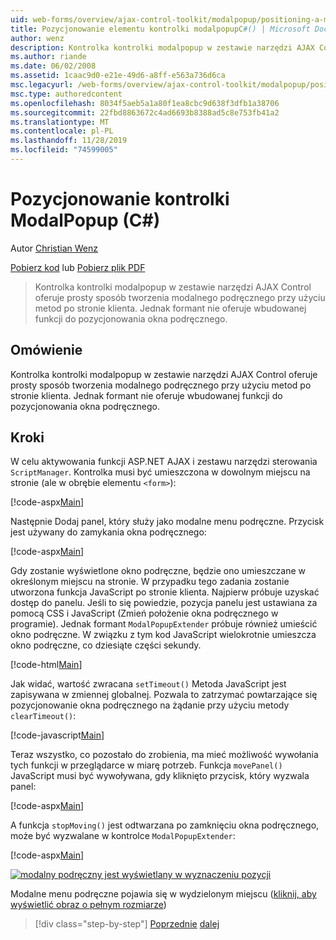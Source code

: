```yaml
---
uid: web-forms/overview/ajax-control-toolkit/modalpopup/positioning-a-modalpopup-cs
title: Pozycjonowanie elementu kontrolki modalpopupC#() | Microsoft Docs
author: wenz
description: Kontrolka kontrolki modalpopup w zestawie narzędzi AJAX Control oferuje prosty sposób tworzenia modalnego podręcznego przy użyciu metod po stronie klienta. Jednak formant nie oferuje...
ms.author: riande
ms.date: 06/02/2008
ms.assetid: 1caac9d0-e21e-49d6-a8ff-e563a736d6ca
msc.legacyurl: /web-forms/overview/ajax-control-toolkit/modalpopup/positioning-a-modalpopup-cs
msc.type: authoredcontent
ms.openlocfilehash: 8034f5aeb5a1a80f1ea8cbc9d638f3dfb1a38706
ms.sourcegitcommit: 22fbd8863672c4ad6693b8388ad5c8e753fb41a2
ms.translationtype: MT
ms.contentlocale: pl-PL
ms.lasthandoff: 11/28/2019
ms.locfileid: "74599005"
---
```

# <a name="positioning-a-modalpopup-c"></a>Pozycjonowanie kontrolki ModalPopup (C#)

Autor [Christian Wenz](https://github.com/wenz)

[Pobierz kod](https://download.microsoft.com/download/2/4/0/24052038-f942-4336-905b-b60ae56f0dd5/ModalPopup4.cs.zip) lub [Pobierz plik PDF](https://download.microsoft.com/download/b/6/a/b6ae89ee-df69-4c87-9bfb-ad1eb2b23373/modalpopup4CS.pdf)

> Kontrolka kontrolki modalpopup w zestawie narzędzi AJAX Control oferuje prosty sposób tworzenia modalnego podręcznego przy użyciu metod po stronie klienta. Jednak formant nie oferuje wbudowanej funkcji do pozycjonowania okna podręcznego.

## <a name="overview"></a>Omówienie

Kontrolka kontrolki modalpopup w zestawie narzędzi AJAX Control oferuje prosty sposób tworzenia modalnego podręcznego przy użyciu metod po stronie klienta. Jednak formant nie oferuje wbudowanej funkcji do pozycjonowania okna podręcznego.

## <a name="steps"></a>Kroki

W celu aktywowania funkcji ASP.NET AJAX i zestawu narzędzi sterowania `ScriptManager`. Kontrolka musi być umieszczona w dowolnym miejscu na stronie (ale w obrębie elementu `<form>`):

[!code-aspx[Main](positioning-a-modalpopup-cs/samples/sample1.aspx)]

Następnie Dodaj panel, który służy jako modalne menu podręczne. Przycisk jest używany do zamykania okna podręcznego:

[!code-aspx[Main](positioning-a-modalpopup-cs/samples/sample2.aspx)]

Gdy zostanie wyświetlone okno podręczne, będzie ono umieszczane w określonym miejscu na stronie. W przypadku tego zadania zostanie utworzona funkcja JavaScript po stronie klienta. Najpierw próbuje uzyskać dostęp do panelu. Jeśli to się powiedzie, pozycja panelu jest ustawiana za pomocą CSS i JavaScript (Zmień położenie okna podręcznego w programie). Jednak formant `ModalPopupExtender` próbuje również umieścić okno podręczne. W związku z tym kod JavaScript wielokrotnie umieszcza okno podręczne, co dziesiąte części sekundy.

[!code-html[Main](positioning-a-modalpopup-cs/samples/sample3.html)]

Jak widać, wartość zwracana `setTimeout()` Metoda JavaScript jest zapisywana w zmiennej globalnej. Pozwala to zatrzymać powtarzające się pozycjonowanie okna podręcznego na żądanie przy użyciu metody `clearTimeout()`:

[!code-javascript[Main](positioning-a-modalpopup-cs/samples/sample4.js)]

Teraz wszystko, co pozostało do zrobienia, ma mieć możliwość wywołania tych funkcji w przeglądarce w miarę potrzeb. Funkcja `movePanel()` JavaScript musi być wywoływana, gdy kliknięto przycisk, który wyzwala panel:

[!code-aspx[Main](positioning-a-modalpopup-cs/samples/sample5.aspx)]

A funkcja `stopMoving()` jest odtwarzana po zamknięciu okna podręcznego, może być wyzwalane w kontrolce `ModalPopupExtender`:

[!code-aspx[Main](positioning-a-modalpopup-cs/samples/sample6.aspx)]

[![modalny podręczny jest wyświetlany w wyznaczeniu pozycji](positioning-a-modalpopup-cs/_static/image2.png)](positioning-a-modalpopup-cs/_static/image1.png)

Modalne menu podręczne pojawia się w wydzielonym miejscu ([kliknij, aby wyświetlić obraz o pełnym rozmiarze](positioning-a-modalpopup-cs/_static/image3.png))

> [!div class="step-by-step"]
> [Poprzednie](handling-postbacks-from-a-modalpopup-cs.md)
> [dalej](launching-a-modal-popup-window-from-server-code-vb.md)
